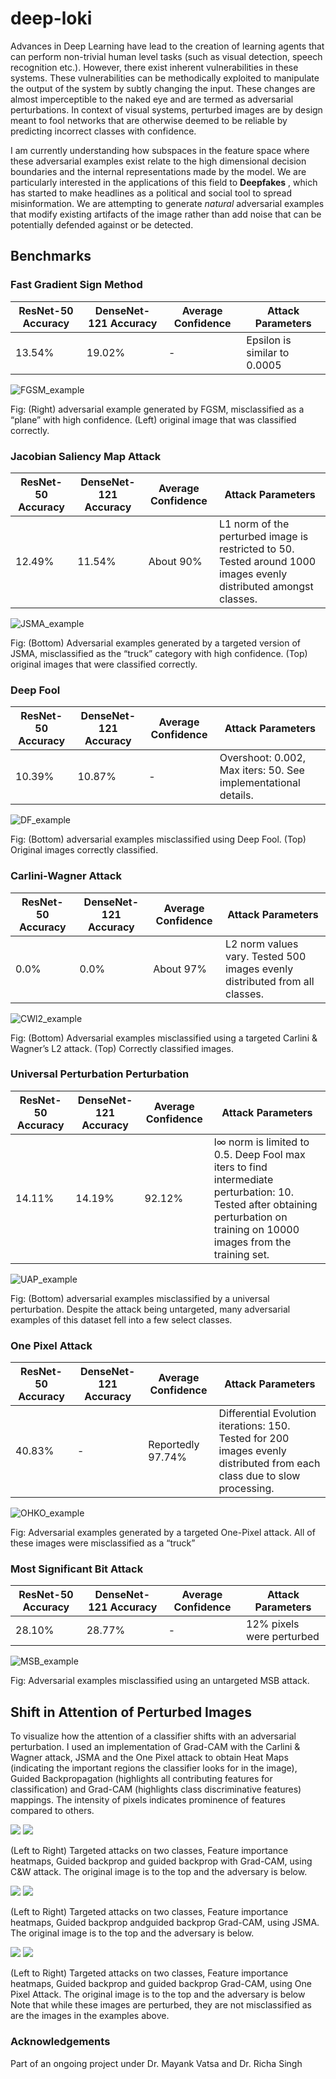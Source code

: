 # deep-loki
Advances in Deep Learning have lead to the creation of learning agents that can perform non-trivial human level tasks (such as visual detection, speech recognition etc.). However, there exist inherent vulnerabilities in these systems. These vulnerabilities can be methodically exploited to manipulate the output of the system by subtly changing the input. These changes are almost imperceptible to the naked eye and are termed as adversarial perturbations. In context of visual systems, perturbed images are by design meant to fool networks that are otherwise deemed to be reliable by predicting incorrect classes with confidence. 

I am currently understanding how subspaces in the feature space where these adversarial examples exist relate to the high dimensional decision boundaries and the internal representations made by the model. We are particularly interested in the applications of this field to **Deepfakes** , which has started to make headlines as a political and social tool to spread misinformation. We are attempting to generate *natural* adversarial examples that modify existing artifacts of the image rather
than add noise that can be potentially defended against or be detected.

## Benchmarks

### Fast Gradient Sign Method
ResNet-50 Accuracy  |DenseNet-121 Accuracy |Average Confidence | Attack Parameters |
-----------------|-----------------|-----------------|-----------------|
13.54%  | 19.02%  | - | Epsilon is similar to 0.0005 |

![FGSM_example](https://github.com/divyam02/deep-loki/blob/master/images/FGSM_1.png)

Fig: (Right) adversarial example generated by FGSM, misclassified as a “plane” with high confidence. (Left) original image that was classified correctly.

### Jacobian Saliency Map Attack
ResNet-50 Accuracy  |DenseNet-121 Accuracy  |Average Confidence | Attack Parameters |
-----------------|-----------------|-----------------|-----------------|
12.49%  | 11.54%  |About 90%  | L1 norm of the perturbed image is restricted to 50. Tested around 1000 images evenly distributed amongst classes. |

![JSMA_example](https://github.com/divyam02/deep-loki/blob/master/images/JSMA_example.jpg)

Fig: (Bottom) Adversarial examples generated by a targeted version of JSMA, misclassified as the “truck” category with high confidence. (Top) original images that were classified correctly.

### Deep Fool
ResNet-50 Accuracy  |DenseNet-121 Accuracy |Average Confidence | Attack Parameters |
-----------------|-----------------|-----------------|-----------------|
10.39%  | 10.87%  | - | Overshoot: 0.002, Max iters: 50. See implementational details.|

![DF_example](https://github.com/divyam02/deep-loki/blob/master/images/DF_example.jpg)

Fig: (Bottom) adversarial examples misclassified using Deep Fool. (Top) Original images correctly classified.

### Carlini-Wagner Attack
ResNet-50 Accuracy  |DenseNet-121 Accuracy |Average Confidence | Attack Parameters |
-----------------|-----------------|-----------------|-----------------|
0.0%  | 0.0%  | About 97% | L2 norm values vary. Tested 500 images evenly distributed from all classes. |

![CWl2_example](https://github.com/divyam02/deep-loki/blob/master/images/CWl2_example.jpg)

Fig: (Bottom) Adversarial examples misclassified using a targeted Carlini & Wagner’s L2 attack. (Top) Correctly classified images.

### Universal Perturbation Perturbation
ResNet-50 Accuracy  |DenseNet-121 Accuracy |Average Confidence | Attack Parameters |
-----------------|-----------------|-----------------|-----------------|
14.11%  | 14.19%  | 92.12% | l∞ norm is limited to 0.5. Deep Fool max iters to find intermediate perturbation: 10. Tested after obtaining perturbation on training on 10000 images from the training set. |

![UAP_example](https://github.com/divyam02/deep-loki/blob/master/images/UAP_example.jpg)

Fig: (Bottom) adversarial examples misclassified by a universal perturbation. Despite the attack being untargeted, many adversarial examples of this dataset fell into a few select classes.

### One Pixel Attack
ResNet-50 Accuracy  |DenseNet-121 Accuracy |Average Confidence | Attack Parameters |
-----------------|-----------------|-----------------|-----------------|
40.83%  | -  | Reportedly 97.74% | Differential Evolution iterations: 150. Tested for 200 images evenly distributed from each class due to slow processing. |

![OHKO_example](https://github.com/divyam02/deep-loki/blob/master/images/OHKO_example.jpg)

Fig: Adversarial examples generated by a targeted One-Pixel attack. All of these images were misclassified as a “truck”

### Most Significant Bit Attack
ResNet-50 Accuracy  |DenseNet-121 Accuracy |Average Confidence | Attack Parameters |
-----------------|-----------------|-----------------|-----------------|
28.10%  | 28.77%  | - | 12% pixels were perturbed |

![MSB_example](https://github.com/divyam02/deep-loki/blob/master/images/MSB_example.jpg)

Fig: Adversarial examples misclassified using an untargeted MSB attack.



 ## Shift in Attention of Perturbed Images
To visualize how the attention of a classifier shifts with an adversarial perturbation. I used an implementation of Grad-CAM with the Carlini & Wagner attack, JSMA and the One Pixel attack to obtain Heat Maps (indicating the important regions the classifier looks for in the image), Guided Backpropagation (highlights all contributing features for classification) and Grad-CAM (highlights class discriminative features) mappings. The intensity of pixels indicates prominence of features compared to others.

![](https://github.com/divyam02/deep-loki/blob/master/images/CWL2_heat_map_1.png)
![](https://github.com/divyam02/deep-loki/blob/master/images/CWL2_heat_map_2.png)

(Left to Right) Targeted attacks on two classes, Feature importance heatmaps, Guided backprop and guided backprop with Grad-CAM, using C&W attack. The original image is to the top and the adversary is below.

![](https://github.com/divyam02/deep-loki/blob/master/images/JSMA_heat_map_1.png)
![](https://github.com/divyam02/deep-loki/blob/master/images/JSMA_example_2.png)

(Left to Right) Targeted attacks on two classes, Feature importance heatmaps, Guided backprop andguided backprop Grad-CAM, using JSMA. The original image is to the top and the adversary is below. 

![](https://github.com/divyam02/deep-loki/blob/master/images/one_pixel_example_1.png)
![](https://github.com/divyam02/deep-loki/blob/master/images/one_pixel_example_2.png)

(Left to Right) Targeted attacks on two classes, Feature importance heatmaps, Guided backprop and guided backprop Grad-CAM, using One Pixel Attack. The original image is to the top and the adversary is below Note that while these images are perturbed, they are not misclassified as are the images in the examples above.

### Acknowledgements
Part of an ongoing project under Dr. Mayank Vatsa and Dr. Richa Singh
